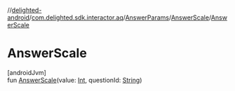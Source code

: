 //[delighted-android](../../../../index.md)/[com.delighted.sdk.interactor.aq](../../index.md)/[AnswerParams](../index.md)/[AnswerScale](index.md)/[AnswerScale](-answer-scale.md)

# AnswerScale

[androidJvm]\
fun [AnswerScale](-answer-scale.md)(value: [Int](https://kotlinlang.org/api/latest/jvm/stdlib/kotlin/-int/index.html), questionId: [String](https://kotlinlang.org/api/latest/jvm/stdlib/kotlin/-string/index.html))
